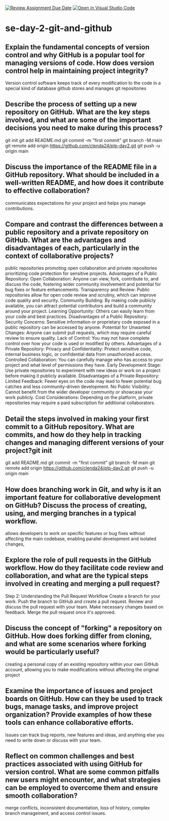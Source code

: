 [![Review Assignment Due Date](https://classroom.github.com/assets/deadline-readme-button-22041afd0340ce965d47ae6ef1cefeee28c7c493a6346c4f15d667ab976d596c.svg)](https://classroom.github.com/a/8wgCKhpZ)
[![Open in Visual Studio Code](https://classroom.github.com/assets/open-in-vscode-2e0aaae1b6195c2367325f4f02e2d04e9abb55f0b24a779b69b11b9e10269abc.svg)](https://classroom.github.com/online_ide?assignment_repo_id=18392874&assignment_repo_type=AssignmentRepo)
# se-day-2-git-and-github
## Explain the fundamental concepts of version control and why GitHub is a popular tool for managing versions of code. How does version control help in maintaining project integrity?
Version control software keeps track of every modification to the code in a special kind of database
github stores and manages git repositories

## Describe the process of setting up a new repository on GitHub. What are the key steps involved, and what are some of the important decisions you need to make during this process?
git init
git add README.md
git commit -m "first commit"
git branch -M main
git remote add origin https://github.com/clenda24/plp-day2.git
git push -u origin main
## Discuss the importance of the README file in a GitHub repository. What should be included in a well-written README, and how does it contribute to effective collaboration?
communicates expectations for your project and helps you manage contributions.
## Compare and contrast the differences between a public repository and a private repository on GitHub. What are the advantages and disadvantages of each, particularly in the context of collaborative projects?
public repositories promoting open collaboration and private repositories prioritizing code protection for sensitive projects. 
Advantages of a Public Repository:
Open Collaboration:
Anyone can view, fork, contribute to, and discuss the code, fostering wider community involvement and potential for bug fixes or feature enhancements. 
Transparency and Review:
Public repositories allow for open code review and scrutiny, which can improve code quality and security. 
Community Building:
By making code publicly available, you can attract potential contributors and build a community around your project. 
Learning Opportunity:
Others can easily learn from your code and best practices. 
Disadvantages of a Public Repository:
Security Concerns:
Sensitive information or proprietary code exposed in a public repository can be accessed by anyone.
Potential for Unwanted Changes:
Anyone can submit pull requests, which may require careful review to ensure quality.
Lack of Control:
You may not have complete control over how your code is used or modified by others. 
Advantages of a Private Repository:
Privacy and Confidentiality:
Protect sensitive code, internal business logic, or confidential data from unauthorized access.
Controlled Collaboration:
You can carefully manage who has access to your project and what level of permissions they have.
Early Development Stage:
Use private repositories to experiment with new ideas or work on a project before making it publicly available. 
Disadvantages of a Private Repository:
Limited Feedback:
Fewer eyes on the code may lead to fewer potential bug catches and less community-driven development.
No Public Visibility:
Cannot benefit from the wider developer community or showcase your work publicly.
Cost Considerations:
Depending on the platform, private repositories may require a paid subscription for additional collaborators. 
## Detail the steps involved in making your first commit to a GitHub repository. What are commits, and how do they help in tracking changes and managing different versions of your project?git init
git add README.md
git commit -m "first commit"
git branch -M main
git remote add origin https://github.com/clenda24/plp-day2.git
git push -u origin main


## How does branching work in Git, and why is it an important feature for collaborative development on GitHub? Discuss the process of creating, using, and merging branches in a typical workflow.
allows developers to work on specific features or bug fixes without affecting the main codebase, enabling parallel development and isolated changes,

## Explore the role of pull requests in the GitHub workflow. How do they facilitate code review and collaboration, and what are the typical steps involved in creating and merging a pull request?
Step 2: Understanding the Pull Request Workflow
Create a branch for your work.
Push the branch to GitHub and create a pull request.
Review and discuss the pull request with your team.
Make necessary changes based on feedback.
Merge the pull request once it's approved.

## Discuss the concept of "forking" a repository on GitHub. How does forking differ from cloning, and what are some scenarios where forking would be particularly useful?
creating a personal copy of an existing repository within your own GitHub account, allowing you to make modifications without affecting the original project

## Examine the importance of issues and project boards on GitHub. How can they be used to track bugs, manage tasks, and improve project organization? Provide examples of how these tools can enhance collaborative efforts.
Issues can track bug reports, new features and ideas, and anything else you need to write down or discuss with your team. 

## Reflect on common challenges and best practices associated with using GitHub for version control. What are some common pitfalls new users might encounter, and what strategies can be employed to overcome them and ensure smooth collaboration?
merge conflicts, inconsistent documentation, loss of history, complex branch management, and access control issues.
